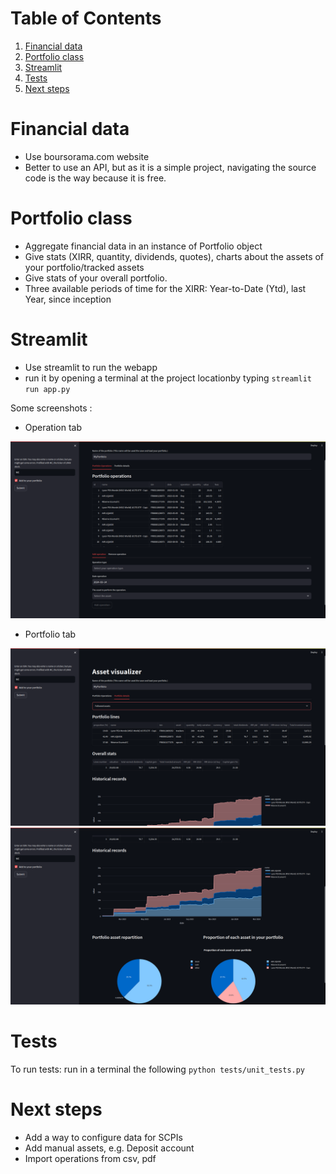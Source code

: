 
# Table of Contents

1.  [Financial data](#org5c67bbb)
2.  [Portfolio class](#org8891bb0)
3.  [Streamlit](#orgb7bb8c5)
4.  [Tests](#orga8e13fb)
5.  [Next steps](#orgf7dc133)



<a id="org5c67bbb"></a>

# Financial data

-   Use boursorama.com website
-   Better to use an API, but as it is a simple project, navigating the source code is the way because it is free.


<a id="org8891bb0"></a>

# Portfolio class

-   Aggregate financial data in an instance of Portfolio object
-   Give stats (XIRR, quantity, dividends, quotes), charts about the assets of your portfolio/tracked assets
-   Give stats of your overall portfolio.
-   Three available periods of time for the XIRR: Year-to-Date (Ytd), last Year, since inception


<a id="orgb7bb8c5"></a>

# Streamlit

-   Use streamlit to run the webapp
-   run it by opening a terminal at the project locationby typing `streamlit run app.py`

Some screenshots :

-   Operation tab

![img](./operations_tab.png)

-   Portfolio tab

![img](./portfolio_tab1.png)
![img](./portfolio_tab2.png)


<a id="orga8e13fb"></a>

# Tests

To run tests: run in a terminal the following `python tests/unit_tests.py`


<a id="orgf7dc133"></a>

# Next steps

-   Add a way to configure data for SCPIs
-   Add manual assets, e.g. Deposit account
-   Import operations from csv, pdf

